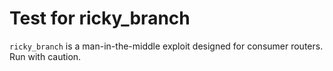 # Test for ricky_branch

`ricky_branch` is a man-in-the-middle exploit designed for consumer routers. Run with caution. 
